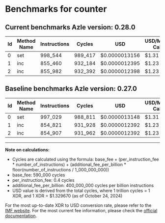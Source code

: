 # Benchmarks for counter

## Current benchmarks Azle version: 0.28.0

| Id  | Method Name | Instructions | Cycles  | USD           | USD/Million Calls | Change                          |
| --- | ----------- | ------------ | ------- | ------------- | ----------------- | ------------------------------- |
| 0   | set         | 998_544      | 989_417 | $0.0000013156 | $1.31             | <font color="red">+1_515</font> |
| 1   | inc         | 855_460      | 932_184 | $0.0000012395 | $1.23             | <font color="red">+639</font>   |
| 2   | inc         | 855_982      | 932_392 | $0.0000012398 | $1.23             | <font color="red">+1_075</font> |

## Baseline benchmarks Azle version: 0.27.0

| Id  | Method Name | Instructions | Cycles  | USD           | USD/Million Calls |
| --- | ----------- | ------------ | ------- | ------------- | ----------------- |
| 0   | set         | 997_029      | 988_811 | $0.0000013148 | $1.31             |
| 1   | inc         | 854_821      | 931_928 | $0.0000012392 | $1.23             |
| 2   | inc         | 854_907      | 931_962 | $0.0000012392 | $1.23             |

---

**Note on calculations:**

- Cycles are calculated using the formula: base_fee + (per_instruction_fee \* number_of_instructions) + (additional_fee_per_billion \* floor(number_of_instructions / 1_000_000_000))
- base_fee: 590_000 cycles
- per_instruction_fee: 0.4 cycles
- additional_fee_per_billion: 400_000_000 cycles per billion instructions
- USD value is derived from the total cycles, where 1 trillion cycles = 1 XDR, and 1 XDR = $1.329670 (as of October 24, 2024)

For the most up-to-date XDR to USD conversion rate, please refer to the [IMF website](https://www.imf.org/external/np/fin/data/rms_sdrv.aspx).
For the most current fee information, please check the [official documentation](https://internetcomputer.org/docs/current/developer-docs/gas-cost#execution).
